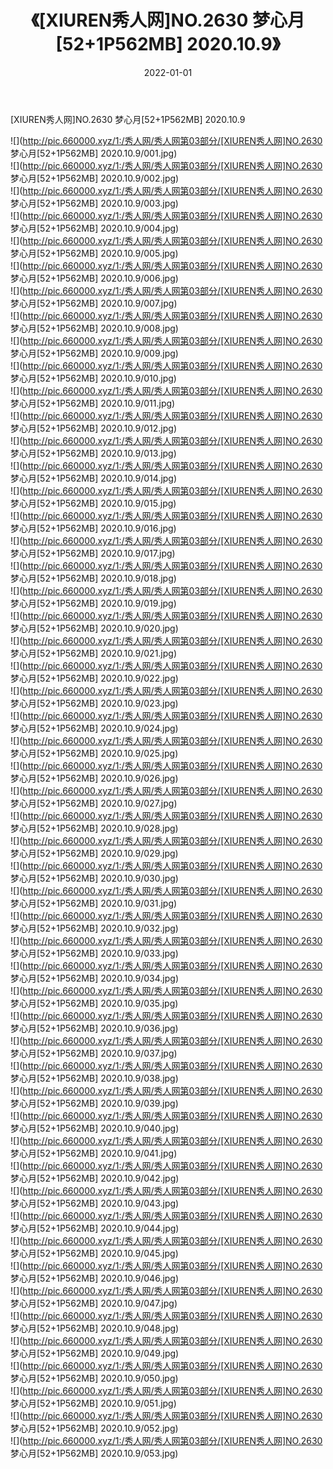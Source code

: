 ﻿---
layout: post
title:  《[XIUREN秀人网]NO.2630 梦心月[52+1P562MB] 2020.10.9》
date:   2022-01-01
img: http://pic.660000.xyz/1:/秀人网/秀人网第03部分/[XIUREN秀人网]NO.2630 梦心月[52+1P562MB] 2020.10.9/000.jpg
categories: [美女, 清纯, 唯美]
---

[XIUREN秀人网]NO.2630 梦心月[52+1P562MB] 2020.10.9

 ![](http://pic.660000.xyz/1:/秀人网/秀人网第03部分/[XIUREN秀人网]NO.2630 梦心月[52+1P562MB] 2020.10.9/001.jpg) <br>![](http://pic.660000.xyz/1:/秀人网/秀人网第03部分/[XIUREN秀人网]NO.2630 梦心月[52+1P562MB] 2020.10.9/002.jpg) <br>![](http://pic.660000.xyz/1:/秀人网/秀人网第03部分/[XIUREN秀人网]NO.2630 梦心月[52+1P562MB] 2020.10.9/003.jpg) <br>![](http://pic.660000.xyz/1:/秀人网/秀人网第03部分/[XIUREN秀人网]NO.2630 梦心月[52+1P562MB] 2020.10.9/004.jpg) <br>![](http://pic.660000.xyz/1:/秀人网/秀人网第03部分/[XIUREN秀人网]NO.2630 梦心月[52+1P562MB] 2020.10.9/005.jpg) <br>![](http://pic.660000.xyz/1:/秀人网/秀人网第03部分/[XIUREN秀人网]NO.2630 梦心月[52+1P562MB] 2020.10.9/006.jpg) <br>![](http://pic.660000.xyz/1:/秀人网/秀人网第03部分/[XIUREN秀人网]NO.2630 梦心月[52+1P562MB] 2020.10.9/007.jpg) <br>![](http://pic.660000.xyz/1:/秀人网/秀人网第03部分/[XIUREN秀人网]NO.2630 梦心月[52+1P562MB] 2020.10.9/008.jpg) <br>![](http://pic.660000.xyz/1:/秀人网/秀人网第03部分/[XIUREN秀人网]NO.2630 梦心月[52+1P562MB] 2020.10.9/009.jpg) <br>![](http://pic.660000.xyz/1:/秀人网/秀人网第03部分/[XIUREN秀人网]NO.2630 梦心月[52+1P562MB] 2020.10.9/010.jpg) <br>![](http://pic.660000.xyz/1:/秀人网/秀人网第03部分/[XIUREN秀人网]NO.2630 梦心月[52+1P562MB] 2020.10.9/011.jpg) <br>![](http://pic.660000.xyz/1:/秀人网/秀人网第03部分/[XIUREN秀人网]NO.2630 梦心月[52+1P562MB] 2020.10.9/012.jpg) <br>![](http://pic.660000.xyz/1:/秀人网/秀人网第03部分/[XIUREN秀人网]NO.2630 梦心月[52+1P562MB] 2020.10.9/013.jpg) <br>![](http://pic.660000.xyz/1:/秀人网/秀人网第03部分/[XIUREN秀人网]NO.2630 梦心月[52+1P562MB] 2020.10.9/014.jpg) <br>![](http://pic.660000.xyz/1:/秀人网/秀人网第03部分/[XIUREN秀人网]NO.2630 梦心月[52+1P562MB] 2020.10.9/015.jpg) <br>![](http://pic.660000.xyz/1:/秀人网/秀人网第03部分/[XIUREN秀人网]NO.2630 梦心月[52+1P562MB] 2020.10.9/016.jpg) <br>![](http://pic.660000.xyz/1:/秀人网/秀人网第03部分/[XIUREN秀人网]NO.2630 梦心月[52+1P562MB] 2020.10.9/017.jpg) <br>![](http://pic.660000.xyz/1:/秀人网/秀人网第03部分/[XIUREN秀人网]NO.2630 梦心月[52+1P562MB] 2020.10.9/018.jpg) <br>![](http://pic.660000.xyz/1:/秀人网/秀人网第03部分/[XIUREN秀人网]NO.2630 梦心月[52+1P562MB] 2020.10.9/019.jpg) <br>![](http://pic.660000.xyz/1:/秀人网/秀人网第03部分/[XIUREN秀人网]NO.2630 梦心月[52+1P562MB] 2020.10.9/020.jpg) <br>![](http://pic.660000.xyz/1:/秀人网/秀人网第03部分/[XIUREN秀人网]NO.2630 梦心月[52+1P562MB] 2020.10.9/021.jpg) <br>![](http://pic.660000.xyz/1:/秀人网/秀人网第03部分/[XIUREN秀人网]NO.2630 梦心月[52+1P562MB] 2020.10.9/022.jpg) <br>![](http://pic.660000.xyz/1:/秀人网/秀人网第03部分/[XIUREN秀人网]NO.2630 梦心月[52+1P562MB] 2020.10.9/023.jpg) <br>![](http://pic.660000.xyz/1:/秀人网/秀人网第03部分/[XIUREN秀人网]NO.2630 梦心月[52+1P562MB] 2020.10.9/024.jpg) <br>![](http://pic.660000.xyz/1:/秀人网/秀人网第03部分/[XIUREN秀人网]NO.2630 梦心月[52+1P562MB] 2020.10.9/025.jpg) <br>![](http://pic.660000.xyz/1:/秀人网/秀人网第03部分/[XIUREN秀人网]NO.2630 梦心月[52+1P562MB] 2020.10.9/026.jpg) <br>![](http://pic.660000.xyz/1:/秀人网/秀人网第03部分/[XIUREN秀人网]NO.2630 梦心月[52+1P562MB] 2020.10.9/027.jpg) <br>![](http://pic.660000.xyz/1:/秀人网/秀人网第03部分/[XIUREN秀人网]NO.2630 梦心月[52+1P562MB] 2020.10.9/028.jpg) <br>![](http://pic.660000.xyz/1:/秀人网/秀人网第03部分/[XIUREN秀人网]NO.2630 梦心月[52+1P562MB] 2020.10.9/029.jpg) <br>![](http://pic.660000.xyz/1:/秀人网/秀人网第03部分/[XIUREN秀人网]NO.2630 梦心月[52+1P562MB] 2020.10.9/030.jpg) <br>![](http://pic.660000.xyz/1:/秀人网/秀人网第03部分/[XIUREN秀人网]NO.2630 梦心月[52+1P562MB] 2020.10.9/031.jpg) <br>![](http://pic.660000.xyz/1:/秀人网/秀人网第03部分/[XIUREN秀人网]NO.2630 梦心月[52+1P562MB] 2020.10.9/032.jpg) <br>![](http://pic.660000.xyz/1:/秀人网/秀人网第03部分/[XIUREN秀人网]NO.2630 梦心月[52+1P562MB] 2020.10.9/033.jpg) <br>![](http://pic.660000.xyz/1:/秀人网/秀人网第03部分/[XIUREN秀人网]NO.2630 梦心月[52+1P562MB] 2020.10.9/034.jpg) <br>![](http://pic.660000.xyz/1:/秀人网/秀人网第03部分/[XIUREN秀人网]NO.2630 梦心月[52+1P562MB] 2020.10.9/035.jpg) <br>![](http://pic.660000.xyz/1:/秀人网/秀人网第03部分/[XIUREN秀人网]NO.2630 梦心月[52+1P562MB] 2020.10.9/036.jpg) <br>![](http://pic.660000.xyz/1:/秀人网/秀人网第03部分/[XIUREN秀人网]NO.2630 梦心月[52+1P562MB] 2020.10.9/037.jpg) <br>![](http://pic.660000.xyz/1:/秀人网/秀人网第03部分/[XIUREN秀人网]NO.2630 梦心月[52+1P562MB] 2020.10.9/038.jpg) <br>![](http://pic.660000.xyz/1:/秀人网/秀人网第03部分/[XIUREN秀人网]NO.2630 梦心月[52+1P562MB] 2020.10.9/039.jpg) <br>![](http://pic.660000.xyz/1:/秀人网/秀人网第03部分/[XIUREN秀人网]NO.2630 梦心月[52+1P562MB] 2020.10.9/040.jpg) <br>![](http://pic.660000.xyz/1:/秀人网/秀人网第03部分/[XIUREN秀人网]NO.2630 梦心月[52+1P562MB] 2020.10.9/041.jpg) <br>![](http://pic.660000.xyz/1:/秀人网/秀人网第03部分/[XIUREN秀人网]NO.2630 梦心月[52+1P562MB] 2020.10.9/042.jpg) <br>![](http://pic.660000.xyz/1:/秀人网/秀人网第03部分/[XIUREN秀人网]NO.2630 梦心月[52+1P562MB] 2020.10.9/043.jpg) <br>![](http://pic.660000.xyz/1:/秀人网/秀人网第03部分/[XIUREN秀人网]NO.2630 梦心月[52+1P562MB] 2020.10.9/044.jpg) <br>![](http://pic.660000.xyz/1:/秀人网/秀人网第03部分/[XIUREN秀人网]NO.2630 梦心月[52+1P562MB] 2020.10.9/045.jpg) <br>![](http://pic.660000.xyz/1:/秀人网/秀人网第03部分/[XIUREN秀人网]NO.2630 梦心月[52+1P562MB] 2020.10.9/046.jpg) <br>![](http://pic.660000.xyz/1:/秀人网/秀人网第03部分/[XIUREN秀人网]NO.2630 梦心月[52+1P562MB] 2020.10.9/047.jpg) <br>![](http://pic.660000.xyz/1:/秀人网/秀人网第03部分/[XIUREN秀人网]NO.2630 梦心月[52+1P562MB] 2020.10.9/048.jpg) <br>![](http://pic.660000.xyz/1:/秀人网/秀人网第03部分/[XIUREN秀人网]NO.2630 梦心月[52+1P562MB] 2020.10.9/049.jpg) <br>![](http://pic.660000.xyz/1:/秀人网/秀人网第03部分/[XIUREN秀人网]NO.2630 梦心月[52+1P562MB] 2020.10.9/050.jpg) <br>![](http://pic.660000.xyz/1:/秀人网/秀人网第03部分/[XIUREN秀人网]NO.2630 梦心月[52+1P562MB] 2020.10.9/051.jpg) <br>![](http://pic.660000.xyz/1:/秀人网/秀人网第03部分/[XIUREN秀人网]NO.2630 梦心月[52+1P562MB] 2020.10.9/052.jpg) <br>![](http://pic.660000.xyz/1:/秀人网/秀人网第03部分/[XIUREN秀人网]NO.2630 梦心月[52+1P562MB] 2020.10.9/053.jpg) <br>